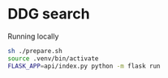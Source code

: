 # DDG search

Running locally

```bash
sh ./prepare.sh
source .venv/bin/activate
FLASK_APP=api/index.py python -m flask run
```

